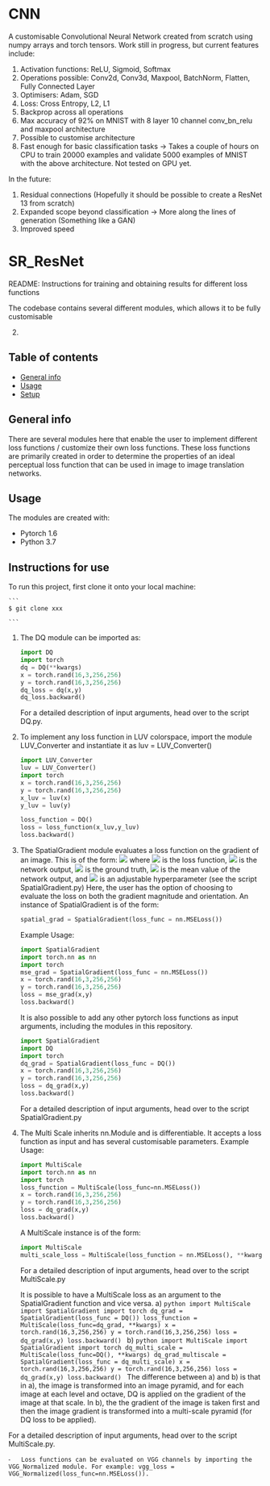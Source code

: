 # CNN
A customisable Convolutional Neural Network created from scratch using numpy arrays and torch tensors. Work still in progress, but current features include:
1) Activation functions: ReLU, Sigmoid, Softmax
2) Operations possible: Conv2d, Conv3d, Maxpool, BatchNorm, Flatten, Fully Connected Layer
3) Optimisers: Adam, SGD
4) Loss: Cross Entropy, L2, L1
5) Backprop across all operations
6) Max accuracy of 92% on MNIST with 8 layer 10 channel conv_bn_relu and maxpool architecture
7) Possible to customise architecture
8) Fast enough for basic classification tasks -> Takes a couple of hours on CPU to train 20000 examples and validate 5000 examples of MNIST with the above architecture. Not tested on GPU yet.

In the future:
1) Residual connections (Hopefully it should be possible to create a ResNet 13 from scratch)
2) Expanded scope beyond classification -> More along the lines of generation (Something like a GAN)
3) Improved speed


# SR_ResNet

README: Instructions for training and obtaining results for different loss functions

The codebase contains several different modules, which allows it to be fully customisable 
	
2) 
## Table of contents
* [General info](#general-info)
* [Usage](#usage)
* [Setup](#setup)

## General info
There are several modules here that enable the user to implement different loss functions / customize their own loss functions. These loss functions are primarily created in order to determine the properties of an ideal perceptual loss function that can be used in image to image translation networks.
	
## Usage
The modules are created with:
* Pytorch 1.6
* Python 3.7
	
## Instructions for use
To run this project, first clone it onto your local machine:

    ```
    $ git clone xxx

    ```
1) The DQ module can be imported as:
    ```python
    import DQ
    import torch
    dq = DQ(**kwargs)
    x = torch.rand(16,3,256,256)
    y = torch.rand(16,3,256,256)
    dq_loss = dq(x,y)
    dq_loss.backward()
    ```
    For a detailed description of input arguments, head over to the script DQ.py.

2) To implement any loss function in LUV colorspace, import the module LUV_Converter and instantiate it as luv = LUV_Converter()
     ```python
    import LUV_Converter
    luv = LUV_Converter()
    import torch
    x = torch.rand(16,3,256,256)
    y = torch.rand(16,3,256,256)
    x_luv = luv(x)
    y_luv = luv(y)
    
    loss_function = DQ()
    loss = loss_function(x_luv,y_luv)
    loss.backward()
    ```
3) The SpatialGradient module evaluates a loss function on the gradient of an image. This is of the form: 
   <img src="https://latex.codecogs.com/gif.latex?\L=\beta(\frac{d(G(z))}{dx},\frac{dY}{dx})+\beta(\frac{d(G(z))}{dy},\frac{dY}{dy})+\lambda|G(z)-\bar{{G(z)}|" /> where <img src="https://latex.codecogs.com/gif.latex?\beta" /> is the loss function, <img src="https://latex.codecogs.com/gif.latex?G(z)" /> is the network output, <img src="https://latex.codecogs.com/gif.latex?Y" /> is the ground truth, <img src="https://latex.codecogs.com/gif.latex?\bar{{G(z)}" /> is the mean value of the network output, and <img src="https://latex.codecogs.com/gif.latex?\lambda" /> is an adjustable hyperparameter (see the script SpatialGradient.py)
Here, the user has the option of choosing to evaluate the loss on both the gradient magnitude and orientation. 
    An instance of SpatialGradient is of the form:
    
    ```python
    spatial_grad = SpatialGradient(loss_func = nn.MSELoss())
    ```
    Example Usage: 
    
    ```python
    import SpatialGradient
    import torch.nn as nn
    import torch
    mse_grad = SpatialGradient(loss_func = nn.MSELoss())
    x = torch.rand(16,3,256,256)
    y = torch.rand(16,3,256,256)
    loss = mse_grad(x,y)
    loss.backward()
    ```
    It is also possible to add any other pytorch loss functions as input arguments, including the modules in this repository.
     ```python
    import SpatialGradient
    import DQ
    import torch
    dq_grad = SpatialGradient(loss_func = DQ())
    x = torch.rand(16,3,256,256)
    y = torch.rand(16,3,256,256)
    loss = dq_grad(x,y)
    loss.backward()
    ```
    For a detailed description of input arguments, head over to the script SpatialGradient.py


4) The Multi Scale inherits nn.Module and is differentiable. It accepts a loss function as input and has several customisable parameters. Example Usage:
    ```python
    import MultiScale
    import torch.nn as nn
    import torch
    loss_function = MultiScale(loss_func=nn.MSELoss())
    x = torch.rand(16,3,256,256)
    y = torch.rand(16,3,256,256)
    loss = dq_grad(x,y)
    loss.backward()
    ```
    
    A MultiScale instance is of the form:
    ```python
    import MultiScale
    multi_scale_loss = MultiScale(loss_function = nn.MSELoss(), **kwargs)
    ```
    For a detailed description of input arguments, head over to the script MultiScale.py
    
   It is possible to have a MultiScale loss as an argument to the SpatialGradient function and vice versa. 
   a)
	   ```python
	    import MultiScale
	    import SpatialGradient
    	    import torch
	    dq_grad = SpatialGradient(loss_func = DQ())
	    loss_function = MultiScale(loss_func=dq_grad, **kwargs)
	    x = torch.rand(16,3,256,256)
	    y = torch.rand(16,3,256,256)
	    loss = dq_grad(x,y)
	    loss.backward()
	    ```
    b) 
	    ```python
	    import MultiScale
	    import SpatialGradient
	    import torch
	    dq_multi_scale = MultiScale(loss_func=DQ(), **kwargs)
	    dq_grad_multiscale = SpatialGradient(loss_func = dq_multi_scale)
	    x = torch.rand(16,3,256,256)
	    y = torch.rand(16,3,256,256)
	    loss = dq_grad(x,y)
	    loss.backward()
	    ```
    The difference between a) and b) is that in a), the image is transformed into an image pyramid, and for each image at each level and octave, DQ is applied on the gradient of the image at that scale. In b), the the gradient of the image is taken first and then the image gradient is transformed into a multi-scale pyramid (for DQ loss to be applied).
    
   
   
For a detailed description of input arguments, head over to the script MultiScale.py.

	⁃	Loss functions can be evaluated on VGG channels by importing the VGG_Normalized module. For example: vgg_loss = VGG_Normalized(loss_func=nn.MSELoss()). 



